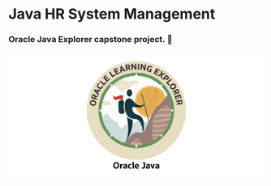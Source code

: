 # Java HR System Management
 ### Oracle Java Explorer capstone project. 💯
![Java Explorer Badge](./java_badge.png)
